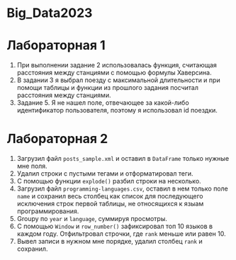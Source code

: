 # Big_Data2023

# Лабораторная 1

1. При выполнении задание 2 использовалась функция, считающая расстояния между станциями с помощью формулы Хаверсина.
2. В задании 3 я выбрал поезду с максимальной длительности и при помощи таблицы и функции из прошлого задания посчитал расстояния между станциями.
3. Задание 5. Я не нашел поле, отвечающее за какой-либо идентификатор пользователя, поэтому я использовал id поездки.

# Лабораторная 2

1. Загрузил файл ```posts_sample.xml``` и оставил в ```DataFrame``` только нужные мне поля.
2. Удалил строки с пустыми тегами и отформатировал теги.
3. С помощью функции ```explode()``` разбил строки на несколько.
4. Загрузил файл ```programming-languages.csv```, оставил в нем только поле ```name``` и сохранил весь столбец как список для последующего исключения строк первой таблицы, не относящихся к языам программирования.
5. Groupy по ```year``` и ```language```, суммируя просмотры.
6. С помощью ```Window``` и ```row_number()``` зафиксировал топ 10 языков в каждом году. Отфильтровал строчки, где ```rank``` меньше или равен 10.
7. Вывел записи в нужном мне порядке, удалил столбец ```rank``` и сохранил.

